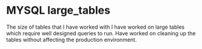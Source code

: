 # MYSQL large_tables
The size of tables that I have worked with
I have worked on large tables which require well designed queries to run.  Have worked on cleaning up the tables without affecting the production environment. 
